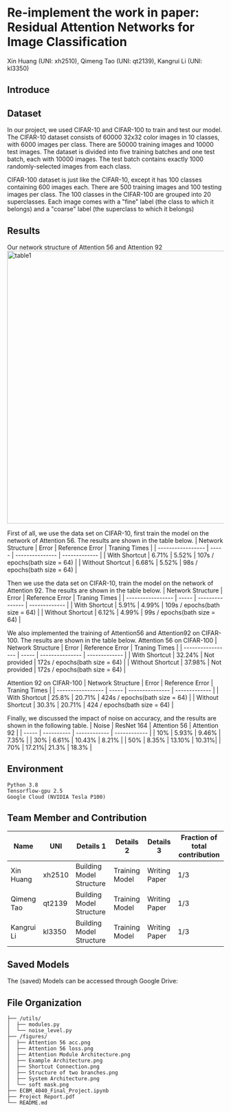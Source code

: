 # Re-implement the work in paper: Residual Attention Networks for Image Classification
Xin Huang (UNI: xh2510), Qimeng Tao (UNI: qt2139), Kangrui Li (UNI: kl3350)

##  Introduce

##  Dataset
In our project, we used CIFAR-10 and CIFAR-100 to train and test our model. The CIFAR-10 dataset consists of 60000 32x32 color images in 10 classes, with 6000 images per class. There are 50000 training images and 10000 test images. The dataset is divided into five training batches and one test batch, each with 10000 images. The test batch contains exactly 1000 randomly-selected images from each class. 

CIFAR-100 dataset is just like the CIFAR-10, except it has 100 classes containing 600 images each. There are 500 training images and 100 testing images per class. The 100 classes in the CIFAR-100 are grouped into 20 superclasses. Each image comes with a "fine" label (the class to which it belongs) and a "coarse" label (the superclass to which it belongs)

##  Results
Our network structure of Attention 56 and Attention 92
<img width="634" alt="table1" src="https://user-images.githubusercontent.com/90971979/146977436-0e3f3a8e-2d0c-43a0-a813-08e621ee2745.png">

First of all, we use the data set on CIFAR-10, first train the model on the network of Attention 56. The results are shown in the table below.
| Network Structure | Error | Reference Error | Traning Times |
| ----------------- | ----- | --------------- | ------------- |
| With Shortcut     | 6.71% | 5.52% | 107s / epochs(bath size = 64) |
| Without Shortcut  | 6.68% | 5.52% | 98s  / epochs(bath size = 64) |

Then we use the data set on CIFAR-10, train the model on the network of Attention 92. The results are shown in the table below.
| Network Structure | Error | Reference Error | Traning Times |
| ----------------- | ----- | --------------- | ------------- |
| With Shortcut     | 5.91% | 4.99% | 109s / epochs(bath size = 64) |
| Without Shortcut  | 6.12% | 4.99% | 99s  / epochs(bath size = 64) |

We also implemented the training of Attention56 and Attention92 on CIFAR-100. The results are shown in the table below.
Attention 56 on CIFAR-100
| Network Structure | Error | Reference Error | Traning Times |
| ----------------- | ----- | --------------- | ------------- |
| With Shortcut     | 32.24% | Not provided | 172s / epochs(bath size = 64) |
| Without Shortcut  | 37.98% | Not provided | 172s / epochs(bath size = 64) |

Attention 92 on CIFAR-100
| Network Structure | Error | Reference Error | Traning Times |
| ----------------- | ----- | --------------- | ------------- |
| With Shortcut     | 25.8% | 20.71% | 424s / epochs(bath size = 64) |
| Without Shortcut  | 30.3% | 20.71% | 424  / epochs(bath size = 64) |

Finally, we discussed the impact of noise on accuracy, and the results are shown in the following table.
| Noise | ResNet 164 | Attention 56 | Attention 92 |
| ----- | ---------- | ------------ | ------------ |
| 10%   | 5.93% | 9.46%  | 7.35% |
| 30%   | 6.61% | 10.43% | 8.21% |
| 50%   | 8.35% | 13.10% | 10.31%|
| 70%   | 17.21%| 21.3%  | 18.3% |

##  Environment
```
Python 3.8
Tensorflow-gpu 2.5
Google Cloud (NVIDIA Tesla P100)
```

##  Team Member and Contribution
| Name | UNI | Details 1 | Details 2 | Details 3 | Fraction of total contribution |
| ---- | --- | --------- | --------- | --------- | ------------------------------ |
| Xin Huang   | xh2510   | Building Model Structure | Training Model | Writing Paper | 1/3 |
| Qimeng Tao  | qt2139   | Building Model Structure | Training Model | Writing Paper | 1/3 |
| Kangrui Li  | kl3350   | Building Model Structure | Training Model | Writing Paper | 1/3 |

## Saved Models
The (saved) Models can be accessed through Google Drive:

## File Organization
```
├── /utils/
│  ├── modules.py
│  └── noise_level.py
├── /figures/
│  ├── Attention 56 acc.png
│  ├── Attention 56 loss.png
│  ├── Attention Module Architecture.png
│  ├── Example Architecture.png
│  ├── Shortcut Connection.png
│  ├── Structure of two branches.png
│  ├── System Architecture.png
│  └── soft mask.png
├── ECBM_4040_Final_Project.ipynb
├── Project Report.pdf
└── README.md
```